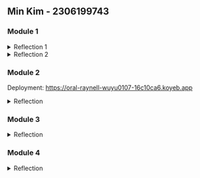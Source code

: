 ## Min Kim - 2306199743

### Module 1
<details>
<summary>Reflection 1</summary>

#### You already implemented two new features using Spring Boot. Check again your source code and evaluate the coding standards that you have learned in this module. Write clean code principles and secure coding practices that have been applied to your code.  If you find any mistake in your source code, please explain how to improve your code. 

I focused on coding standards that emphasize readability and maintainability in this exercise. I ensured that each function does only one thing, and operates as intended. The code follows a consistent formattting, such as proper indentation and keeping lines short as possible to maintain clarity and focus. I also used descriptive names for variables and functions like ```findProductByID``` which conveys its purpose clearly, retrieving a product by its product ID. 
Additional function names used in this exercise are ```edit``` and ```delete``` and these functions are also predictable by their names. 

Areas I would like to improve is adding comments to improve the readability as the current code lacks the documentation (ex. why the function works like this and that) and have better error handling so that the program can handle unexpected scenarios when running.

</details>

<details>
  <summary>Reflection 2</summary>

  #### After writing the unit test, how do you feel? How many unit tests should be made in a class? How to make sure that our unit tests are enough to verify our program? It would be good if you learned about code coverage. Code coverage is a metric that can help you understand how much of your source is tested. If you have 100% code coverage, does that mean your code has no bugs or errors? 

  Seeing the results of the written unit tests gave me confidence that the code works as expected. But, since there is no answer to which or what kind of unit test should be written, there still might be parts that are not working properly. I think at least one unit test per method is required so that it checks that the function works properly for its purpose. To make sure that our unit tests are enough to verify, it's important to follow the principle of testing both positive and negative scenarios. Code coverage of 100% implies that all code is executed, but this doesn't necessarily mean that the code has no bugs or errors. 
  
  #### Suppose that after writing the CreateProductFunctionalTest.java along with the corresponding test case, you were asked to create another functional test suite that verifies the number of items in the product list. You decided to create a new Java class similar to the prior functional test suites with the same setup procedures and instance variables.What do you think about the cleanliness of the code of the new functional test suite? Will the new code reduce the code quality? Identify the potential clean code issues, explain the reasons, and suggest possible improvements to make the code cleaner! 

  There would be issues with the cleanliness of the code since there would be repetition of instance variables and command methods from the ```CreateProductFunctionTest.java``` file if we follow the same setup procedures. This will violate the DRY (Don't Repeat Youself) rule of clean coding principles. Instead of repeating the same setup process and instance variables, we can create a base test class that contains the shared setup procedures and instance variables, then extend all functional test classes from this base class. 

</details>

### Module 2
Deployment: https://oral-raynell-wuyu0107-16c10ca6.koyeb.app
<details>
<summary>Reflection</summary>

#### List the code quality issue(s) that you fixed during the exercise and explain your strategy on fixing them.
Empty Test Methods
   - SonarCloud identified that test methods ```contextLoads()``` and ```setup()``` were empty, suggesting that the methods need to be either implemented or commented with the purpose
   - I fixed this code quality issue by adding a nested comment explaining why the methods are empty. 

Variable Name Hiding a Field
  - The local variable ```product``` in the test was hiding a field declared in the same class. So SonarCloud suggested renaming the variable again to avoid confusion and potential errors
    - I fixed this issue by renaming the local variable from ```product``` to ```newProduct```, so that there will be no more confusion with the variable names

#### Look at your CI/CD workflows (GitHub)/pipelines (GitLab). Do you think the current implementation has met the definition of Continuous Integration and Continuous Deployment? Explain the reasons (minimum 3 sentences)!
I think the current implementation meets some part of the definition of continuous integration and continuous deployment (CI/CD). The workflows that I have implemented in this exercise include automated builds, security checks via Scorecard, and code analysis via SonarCloud. This indicates that the code is integrated and verified every push to the branches. However, since there is no automated testing of the code, it misses complete definition of continuous integration. For continuous deployment, this was done by integrating Koyeb to my project. It would allow for automated deployments to cloud environment after successful builds and checks. This meets the definition of continuous deployment as changes would be automatically deployed to the live environment. 

</details>

### Module 3
<details>
<summary>Reflection</summary>

#### Explain what principles you apply to your project!

Principles that were applied to my project are:

```Single Responsibility Principle (SRP)```: It means that each class has a single responsibility. For example, controllers are broken into two parts, car and product. The ```CarController``` will handle only for the cars, while ```ProductController``` will only handle for the products. 

```Open/Closed Principle (OCP)```: The principle allows implementations to be extended without existing classes. These are illustrated in the ```CarServiceImpl``` and ```ProductServiceImpl``` where if new features have to be added, new methods/functions can be created rather than changing the existing code. 

```Interface Segregation Principle (ISP)```: The principle focuses on making multiple smaller interfaces, rather than having big ones. This principle is shown in ```CarService``` and ```ProductService```, allowing only the required behaviors to be implemented. 

#### Explain the advantages of applying SOLID principles to your project with examples.

1. Improved maintainability of the code: since each class has single responsibility, making changes in one part of the code won't affect the other areas. For example, if there is a logic change in ```CarService```, the repository of it will not get affected by the change.
2. Easier implementation of new features: OCP ensures new features to be implemented without making changes to existing classes. If new type of product is added, new service implementation can be done without changing ```ProductService```.
3. Reusable components of code: the interfaces and abstraction allows parts of code to be reused. For example, the ```CarService``` interface allows multiple implementations to be made, without affecting other existing code. 

#### Explain the disadvantages of not applying SOLID principles to your project with examples.

1. Difficulty in maintaining code: if single class has multiple responsibilities, making a change in one part may affect the other part - possibly making it to not work. If ```CarService``` handled database operations, a change in business logic may affect the database queries too. 
2. Difficult implementation of new features: Without OCP, making modifications or implementations of features require modification of existing classes, which may result in potential bugs. 
3. Code duplication: having large interfaces may allow unrelated classes to be implemented with unnecessary methods. 

</details>

### Module 4
<details>
<summary>Reflection</summary>

#### Reflect based on Percival (2017) proposed self-reflective questions (in “Principles and Best Practice of Testing” submodule, chapter “Evaluating Your Testing Objectives”), whether this TDD flow is useful enough for you or not. If not, explain things that you need to do next time you make more tests.

I think the TDD flow is effective when we have a clear picture of how the project will look like, such as features that we implement. We can test out each feature while implementing so that evaluation of the code can be done simultaneously. This helps us to ensure that our features won't have any problems later on, with other features being implemented. I think for this tutorial part, the TDD flow was useful since we had a clear flow of how each feature works and how it has to be implemented. 

#### You have created unit tests in Tutorial. Now reflect whether your tests have successfully followed F.I.R.S.T. principle or not. If not, explain things that you need to do the next time you create more tests.

F(Fast): For the current situation of the tutorial, it does follow this, because the number of unit test cases that we run are still small. However, this may be different when we run more test cases in our projects. 

I(Isolated): The unit test cases were independent of each other without one unit test affecting the result of the other unit case. So I guess the tutorial follows this rule too.

R(Repeatable): Since each tests do not reply on external dependencies, and the assertions use fixed values, we can say that the unit tests in the tutorial follows this principle. 

S(Self-validating): All test have clear assertions such as ```assertEqual``` and ```assertThrows``` which defines the expected outcome. If the result of the working code gives out a different result from the assertions, the test will automatically self validate the result of the code. Hence this principle is followed during the tutorial. 

T(Timely): I think the project follow the Timely principle, since the tests were generally created/implemented before or during development of the actual functionality of the features.  

</details>



